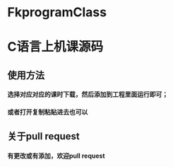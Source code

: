 # FkprogramClass

# C语言上机课源码 
## 使用方法
#### 选择对应对应的课时下载，然后添加到工程里面运行即可；
#### 或者打开复制粘贴进去也可以

## 关于pull request

#### 有更改或有添加，欢迎pull request
